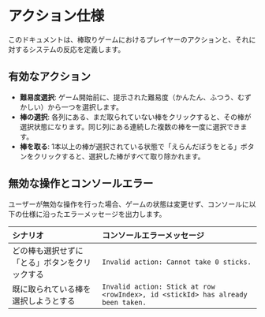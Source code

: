 # アクション仕様

このドキュメントは、棒取りゲームにおけるプレイヤーのアクションと、それに対するシステムの反応を定義します。

## 有効なアクション

- **難易度選択**: ゲーム開始前に、提示された難易度（かんたん、ふつう、むずかしい）から一つを選択します。
- **棒の選択**: 各列にある、まだ取られていない棒をクリックすると、その棒が選択状態になります。同じ列にある連続した複数の棒を一度に選択できます。
- **棒を取る**: 1本以上の棒が選択されている状態で「えらんだぼうをとる」ボタンをクリックすると、選択した棒がすべて取り除かれます。

## 無効な操作とコンソールエラー

ユーザーが無効な操作を行った場合、ゲームの状態は変更せず、コンソールに以下の仕様に沿ったエラーメッセージを出力します。

| シナリオ | コンソールエラーメッセージ |
| :--- | :--- |
| どの棒も選択せずに「とる」ボタンをクリックする | `Invalid action: Cannot take 0 sticks.` |
| 既に取られている棒を選択しようとする | `Invalid action: Stick at row <rowIndex>, id <stickId> has already been taken.` |
